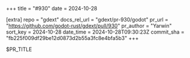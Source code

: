 +++
title = "#930"
date = 2024-10-28

[extra]
repo = "gdext"
docs_rel_url = "gdext/pr-930/godot"
pr_url = "https://github.com/godot-rust/gdext/pull/930"
pr_author = "Yarwin"
sort_key = 2024-10-28
date_time = 2024-10-28T09:30:23Z
commit_sha = "fb225f009df29be12d0873d2b55a3fc8e4bfa5b3"
+++

$PR_TITLE

